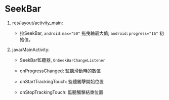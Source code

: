 # SeekBar

1. res/layout/activity_main:

	- 拉SeekBar, `android:max="50"` 拖曳軸最大值; `android:progress="16"` 初始值。

2. java/MainActivity:

	- SeekBar監聽器, `OnSeekBarChangeListener`

	- onProgressChanged: 監聽滑動時的數值

	- onStartTrackingTouch: 監聽觸擊開始位置

	- onStopTrackingTouch: 監聽觸擊結束位置